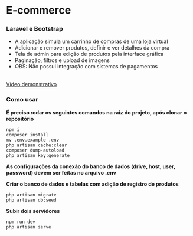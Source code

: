# E-commerce
### Laravel e Bootstrap

- A aplicação simula um carrinho de compras de uma loja virtual
- Adicionar e remover produtos, definir e ver detalhes da compra
- Tela de admin para edição de produtos pela interface gráfica
- Paginação, filtros e upload de imagens
- OBS: Não possui integração com sistemas de pagamentos
</br>
<a href="https://youtu.be/9t7FxTqH_CI" target="_blank" rel="noopener noreferrer">Vídeo demonstrativo</a>

### Como usar
**É preciso rodar os seguintes comandos na raíz do projeto, após clonar o repositório**

    npm i
    composer install
    mv .env.example .env 
    php artisan cache:clear 
    composer dump-autoload 
    php artisan key:generate

**As configurações da conexão do banco de dados (drive, host, user, password) devem ser feitas no arquivo .env**

**Criar o banco de dados e tabelas com adição de registro de produtos**

    php artisan migrate
    php artisan db:seed

**Subir dois servidores**

    npm run dev
    php artisan serve


